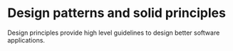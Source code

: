 # Design patterns and solid principles
Design principles provide high level guidelines to design better software applications.
